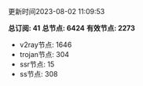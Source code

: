 更新时间2023-08-02 11:09:53

**总订阅: 41**
**总节点: 6424**
**有效节点: 2273**
- v2ray节点: 1646
- trojan节点: 304
- ssr节点: 15
- ss节点: 308
